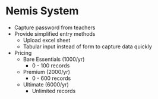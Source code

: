 # Nemis System

- Capture password from teachers
- Provide simplified entry methods
    - Upload excel sheet
    - Tabular input instead of form to capture data quickly
- Pricing
    - Bare Essentials (1000/yr)
        - 0 - 100 records
    - Premium (2000/yr)
        - 0 - 600 records
    - Ultimate (6000/yr)
        - Unlimited records
